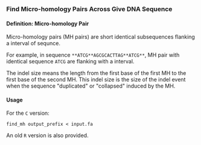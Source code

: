 ### Find Micro-homology Pairs Across Give DNA Sequence

#### Definition: Micro-homology Pair

Micro-homology pairs (MH pairs) are short identical subsequences flanking a interval of sequnce.

For example, in sequence `**ATCG**AGCGCACTTAG**ATCG**`, MH pair with identical sequence `ATCG` are flanking with a interval.

The indel size means the length from the first base of the first MH to the first base of the second MH. This indel size is the size of the indel event when the sequence "duplicated" or "collapsed" induced by the MH.


#### Usage

For the `C` version:

	find_mh output_prefix < input.fa

An old `R` version is also provided.
